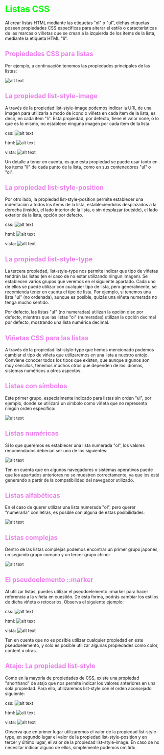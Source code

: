 # <span style="color:lime">Listas CSS</span>

Al crear listas HTML mediante las etiquetas "ol" o "ul", dichas etiquetas poseen propiedades CSS específicas para alterar el estilo o características de las marcas o viñetas que se crean a la izquierda de los items de la lista, mediante la etiqueta HTML "li".

## <span style="color:violet">Propiedades CSS para listas</span>
Por ejemplo, a continuación tenemos las propiedades principales de las listas:

![alt text](./imagenes-listas-css/image.png)

## <span style="color:violet">La propiedad list-style-image</span>
A través de la propiedad list-style-image podemos indicar la URL de una imagen para utilizarla a modo de icono o viñeta en cada ítem de la lista, es decir, en cada ítem "li". Esta propiedad, por defecto, tiene el valor none, o lo que es lo mismo, no establece ninguna imagen por cada ítem de la lista.

css:
![alt text](./imagenes-listas-css/image-1.png)

html:
![alt text](./imagenes-listas-css/image-2.png)

vista:
![alt text](./imagenes-listas-css/image-3.png)

Un detalle a tener en cuenta, es que esta propiedad se puede usar tanto en los ítems "li" de cada punto de la lista, como en sus contenedores "ul" o "ol".

## <span style="color:violet">La propiedad list-style-position</span>
Por otro lado, la propiedad list-style-position permite establecer una indentación a todos los ítems de la lista, estableciendolos desplazados a la derecha (inside), el lado interior de la lista, o sin desplazar (outside), el lado exterior de la lista, opción por defecto.

css:
![alt text](./imagenes-listas-css/image-4.png)

html:
![alt text](./imagenes-listas-css/image-5.png)

vista:
![alt text](./imagenes-listas-css/image-6.png)

## <span style="color:violet">La propiedad list-style-type</span>
La tercera propiedad, list-style-type nos permite indicar que tipo de viñetas tendrán las listas (en el caso de no estar utilizando ningun imagen). Se establecen varios grupos que veremos en el siguiente apartado. Cada uno de ellos se puede utilizar con cualquier tipo de lista, pero generalmente, se recomienda tener en cuenta el tipo de lista. Por ejemplo, si tenemos una lista "ul" (no ordenada), aunque es posible, quizás una viñeta numerada no tenga mucho sentido.

Por defecto, las listas "ul" (no numeradas) utilizan la opción disc por defecto, mientras que las listas "ol" (numeradas) utilizan la opción decimal por defecto, mostrando una lista numérica decimal.

## <span style="color:violet">Viñetas CSS para las listas</span>
A través de la propiedad list-style-type que hemos mencionado podemos cambiar el tipo de viñeta que utilizaremos en una lista a nuestro antojo. Conviene conocer todos los tipos que existen, que aunque algunos son muy sencillos, tenemos muchos otros que dependen de los idiomas, sistemas numéricos u otros aspectos.

## <span style="color:violet">Listas con símbolos</span>
Este primer grupo, especialmente indicado para listas sin orden "ul", por ejemplo, donde se utilizará un símbolo como viñeta que no representa ningún orden específico:

![alt text](./imagenes-listas-css/image-7.png)

## <span style="color:violet">Listas numéricas</span>
Si lo que queremos es establecer una lista numerada "ol", los valores recomendados deberían ser uno de los siguientes:

![alt text](./imagenes-listas-css/image-8.png)

Ten en cuenta que en algunos navegadores o sistemas operativos puede que los apartados anteriores no se muestren correctamente, ya que los está generando a partir de la compatibilidad del navegador utilizado.

## <span style="color:violet">Listas alfabéticas</span>
En el caso de querer utilizar una lista numerada "ol", pero querer "numerarla" con letras, es posible con alguna de estas posibilidades:

![alt text](./imagenes-listas-css/image-9.png)

## <span style="color:violet">Listas complejas</span>
Dentro de las listas complejas podemos encontrar un primer grupo japonés, un segundo grupo coreano y un tercer grupo chino:

![alt text](./imagenes-listas-css/image-10.png)

## <span style="color:violet">El pseudoelemento ::marker</span>
Al utilizar listas, puedes utilizar el pseudoelemento ::marker para hacer referencia a la viñeta en cuestión. De esta forma, podrás cambiar los estilos de dicha viñeta o retocarlos. Observa el siguiente ejemplo:

css:
![alt text](./imagenes-listas-css/image-11.png)

html:
![alt text](./imagenes-listas-css/image-12.png)

vista:
![alt text](./imagenes-listas-css/image-13.png)

Ten en cuenta que no es posible utilizar cualquier propiedad en este pseudoelemento, y solo es posible utilizar algunas propiedades como color, content u otras.

## <span style="color:violet">Atajo: La propiedad list-style</span>
Como en la mayoría de propiedades de CSS, existe una propiedad "shorthand" de atajo que nos permite indicar los valores anteriores en una sola propiedad. Para ello, utilizaremos list-style con el orden aconsejado siguiente:

css:
![alt text](./imagenes-listas-css/image-14.png)

html:
![alt text](./imagenes-listas-css/image-15.png)

vista:
![alt text](./imagenes-listas-css/image-16.png)

Observa que en primer lugar utilizaremos el valor de la propiedad list-style-type, en segundo lugar el valor de la propiedad list-style-position y en tercer y último lugar, el valor de la propiedad list-style-image. En caso de no necesitar indicar alguno de ellos, simplemente podemos omitirlo.

